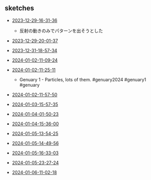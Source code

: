 ## sketches
 - [2023-12-29-16-31-36](../src/2023-12-29-16-31-36)
   - 反射の動きのみでパターンを出そうとした

 - [2023-12-29-20-01-37](../src/2023-12-29-20-01-37)

 - [2023-12-31-18-57-34](../src/2023-12-31-18-57-34)

 - [2024-01-02-11-09-24](../src/2024-01-02-11-09-24)

 - [2024-01-02-11-25-11](../src/2024-01-02-11-25-11)
   - Genuary 1 - Particles, lots of them. #genuary2024 #genuary1 #genuary

 - [2024-01-02-11-57-50](../src/2024-01-02-11-57-50)

 - [2024-01-03-15-57-35](../src/2024-01-03-15-57-35)

 - [2024-01-04-01-50-23](../src/2024-01-04-01-50-23)

 - [2024-01-04-15-36-00](../src/2024-01-04-15-36-00)

 - [2024-01-05-13-54-25](../src/2024-01-05-13-54-25)

 - [2024-01-05-14-49-56](../src/2024-01-05-14-49-56)

 - [2024-01-05-16-33-03](../src/2024-01-05-16-33-03)

 - [2024-01-05-23-27-24](../src/2024-01-05-23-27-24)

 - [2024-01-06-11-02-18](../src/2024-01-06-11-02-18)

